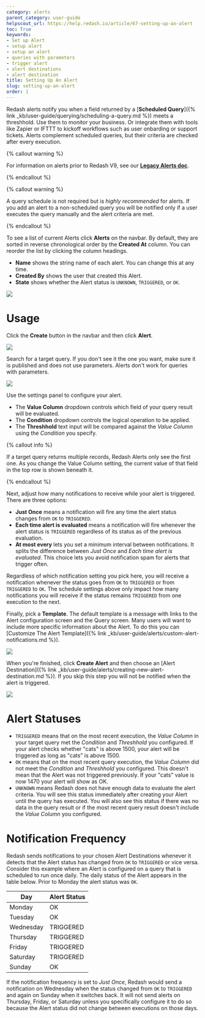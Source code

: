 ```yaml
---
category: alerts
parent_category: user-guide
helpscout_url: https://help.redash.io/article/67-setting-up-an-alert
toc: True
keywords:
- Set up Alert
- setup alert
- setup an alert
- queries with parameters
- trigger alert
- alert destinations
- alert destination
title: Setting Up An Alert
slug: setting-up-an-alert
order: 1
---
```



Redash alerts notify you when a field returned by a [**Scheduled Query**]({% link _kb/user-guide/querying/scheduling-a-query.md %}) meets a threshhold. Use them to monitor your business. Or integrate them with tools like Zapier or IFTTT to kickoff workflows such as user onbarding or support tickets. Alerts complement scheduled queries, but their criteria are checked after every execution.

{% callout warning %}

For information on alerts prior to Redash V9, see our [**Legacy Alerts doc**](setting-up-an-alert-v8).

{% endcallout %}

{% callout warning %}

A query schedule is not required but is _highly recommended_ for alerts. If you add an alert to a non-scheduled query you will be notified only if a user executes the query manually and the alert criteria are met.

{% endcallout %}

To see a list of current Alerts click **Alerts** on the navbar. By default, they are sorted in reverse chronological order by the **Created At** column. You can reorder the list by clicking the column headings.

* **Name** shows the string name of each alert. You can change this at any time.
* **Created By** shows the user that created this Alert.
* **State** shows whether the Alert status is `UNKNOWN`, `TRIGGERED`, or `OK`.

![](/assets/images/docs/gitbook/alerts.png)

# Usage

Click the **Create** button in the navbar and then click **Alert**.

![](/assets/images/docs/gitbook/create-alert.png)

Search for a target query. If you don't see it the one you want, make sure it is published and does not use parameters. Alerts don't work for queries with parameters. 

![](/assets/images/docs/gitbook/new-alert-query-search.png)

Use the settings panel to configure your alert.

* The **Value Column** dropdown controls which field of your query result will be evaluated. 
* The **Condition** dropdown controls the logical operation to be applied.
* The **Threshhold** text input will be compared against the _Value Column_ using the _Condition_ you specify.

{% callout info %}

If a target query returns multiple records, Redash Alerts only see the first one. As you change the Value Column setting, the current value of that field in the top row is shown beneath it.

{% endcallout %}

Next, adjust how many notifications to receive while your alert is triggered. There are three options:

* **Just Once** means a notification will fire any time the alert status changes from `OK` to `TRIGGERED`.
* **Each time alert is evaluated** means a notification will fire whenever the alert status is `TRIGGERED` regardless of its status as of the previous evaluation.
* **At most every** lets you set a minimum interval between notifications. It splits the difference between _Just Once_ and _Each time alert is evaluated_. This choice lets you avoid notification spam for alerts that trigger often.

Regardless of which notification setting you pick here, you will receive a notification whenever the status goes from `OK` to `TRIGGERED` or from `TRIGGERED` to `OK`. The schedule settings above only impact how many notifications you will receive if the status remains `TRIGGERED` from one execution to the next.

Finally, pick a **Template**. The default template is a message with links to the Alert configuration screen and the Query screen. Many users will want to include more specific information about the Alert. To do this you can [Customize The Alert Template]({% link _kb/user-guide/alerts/custom-alert-notifications.md %}).

![](/assets/images/docs/gitbook/alert_settings_V9.png)

When you're finished, click **Create Alert** and then choose an [Alert Destination]({% link _kb/user-guide/alerts/creating-new-alert-destination.md %}). If you skip this step you will not be notified when the alert is triggered.

![](/assets/images/docs/gitbook/alert_destination.png)

# Alert Statuses

* `TRIGGERED` means that on the most recent execution, the _Value Column_ in your target query met the _Condition_ and _Threshhold_ you configured. If your alert checks whether "cats" is above 1500, your alert will be triggered as long as "cats" is above 1500.
* `OK` means that on the most recent query execution, the _Value Column_ did not meet the _Condition_ and _Threshhold_ you configured. This doesn't mean that the Alert was not triggered previously. If your "cats" value is now 1470 your alert will show as OK.
* `UNKNOWN` means Redash does not have enough data to evaluate the alert criteria. You will see this status immediately after creating your Alert until the query has executed. You will also see this status if there was no data in the query result or if the most recent query result doesn't include the _Value Column_ you configured.

# Notification Frequency

Redash sends notifications to your chosen Alert Destinations whenever it detects that the Alert status has changed from `OK` to `TRIGGERED` or vice versa. Consider this example where an Alert is configured on a query that is scheduled to run once daily. The daily status of the Alert appears in the table below. Prior to Monday the alert status was `OK`.

| Day       | Alert Status | 
|-----------|--------------| 
| Monday    | OK           | 
| Tuesday   | OK           | 
| Wednesday | TRIGGERED    | 
| Thursday  | TRIGGERED    | 
| Friday    | TRIGGERED    | 
| Saturday  | TRIGGERED    | 
| Sunday    | OK           | 

If the notification frequency is set to _Just Once_, Redash would send a notification on Wednesday when the status changed from `OK` to `TRIGGERED` and again on Sunday when it switches back. It will not send alerts on Thursday, Friday, or Saturday unless you specifically configure it to do so because the Alert status did not change between executions on those days.
